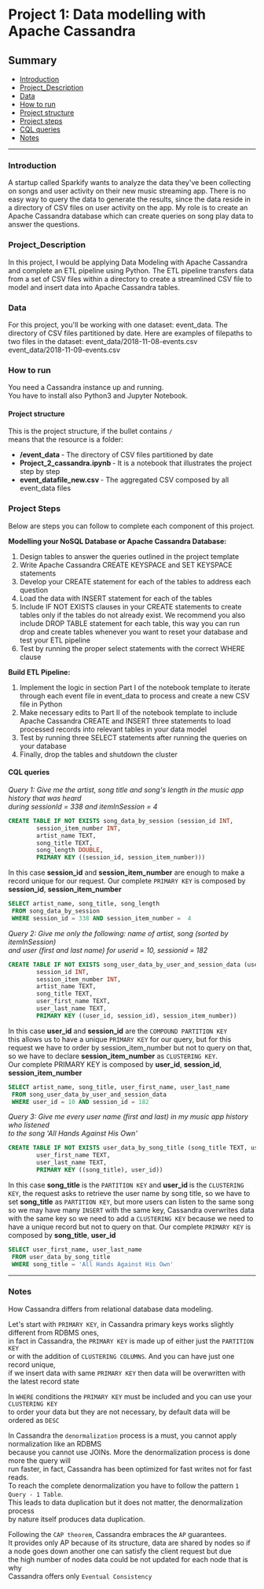 # Project 1: Data modelling with Apache Cassandra

## Summary
* [Introduction](#Introduction)
* [Project_Description](#Project_Description)
* [Data](#Data)
* [How to run](#How-to-run)
* [Project structure](#Project-structure)
* [Project steps](#project-steps)
* [CQL queries](#CQL-queries)
* [Notes](#Notes)
--------------------------------------------

### Introduction
    
A startup called Sparkify wants to analyze the data they've been collecting on songs and user activity on their new music streaming app. There is no easy way to query the data to generate the results, since the data reside in a directory of CSV files on user activity on the app. My role is to create an Apache Cassandra database which can create queries on song play data to answer the questions.

### Project_Description

In this project, I would be applying Data Modeling with Apache Cassandra and complete an ETL pipeline using Python. The ETL pipeline transfers data from a set of CSV files within a directory to create a streamlined CSV file to model and insert data into Apache Cassandra tables.

### Data
For this project, you'll be working with one dataset: event_data. The directory of CSV files partitioned by date. Here are examples of filepaths to two files in the dataset:
event_data/2018-11-08-events.csv
event_data/2018-11-09-events.csv


### How to run

You need a Cassandra instance up and running. <br>
You have to install also Python3 and Jupyter Notebook.

#### Project structure
This is the project structure, if the bullet contains ``/`` <br>
means that the resource is a folder:

* <b> /event_data </b> - The directory of CSV files partitioned by date
* <b> Project_2_cassandra.ipynb </b> - It is a notebook that illustrates the project step by step
* <b> event_datafile_new.csv </b> - The aggregated CSV composed by all event_data files

### Project Steps

Below are steps you can follow to complete each component of this project.

<b>Modelling your NoSQL Database or Apache Cassandra Database:</b>
    
1.	Design tables to answer the queries outlined in the project template
2.	Write Apache Cassandra CREATE KEYSPACE and SET KEYSPACE statements
3.	Develop your CREATE statement for each of the tables to address each question
4.	Load the data with INSERT statement for each of the tables
5.	Include IF NOT EXISTS clauses in your CREATE statements to create tables only if the tables do not already exist. We recommend you also include DROP TABLE statement for each table, this way you can run drop and create tables whenever you want to reset your database and test your ETL pipeline
6.	Test by running the proper select statements with the correct WHERE clause

<b>Build ETL Pipeline:</b>
1.	Implement the logic in section Part I of the notebook template to iterate through each event file in event_data to process and create a new CSV file in Python
2.	Make necessary edits to Part II of the notebook template to include Apache Cassandra CREATE and INSERT three statements to load processed records into relevant tables in your data model
3.	Test by running three SELECT statements after running the queries on your database
4.	Finally, drop the tables and shutdown the cluster

#### CQL queries

<I> Query 1:  Give me the artist, song title and song's length in the music app history that was heard <br> during
 sessionId = 338 and itemInSession = 4 </I>
``` SQL
CREATE TABLE IF NOT EXISTS song_data_by_session (session_id INT,
        session_item_number INT,
        artist_name TEXT,
        song_title TEXT,
        song_length DOUBLE,
        PRIMARY KEY ((session_id, session_item_number)))
```
 In this case <b>session_id</b> and <b>session_item_number</b> are enough to
 make a record unique for our request.
 Our complete ``PRIMARY KEY`` is composed by <b>session_id</b>, <b>session_item_number </b>
 
``` SQL
SELECT artist_name, song_title, song_length
 FROM song_data_by_session
 WHERE session_id = 338 AND session_item_number =  4
```

<I> Query 2: Give me only the following: name of artist, song (sorted by itemInSession)  <br> and user (first and last name) for userid = 10, sessionid = 182 </I>
``` SQL
CREATE TABLE IF NOT EXISTS song_user_data_by_user_and_session_data (user_id INT,
        session_id INT,
        session_item_number INT,
        artist_name TEXT,
        song_title TEXT,
        user_first_name TEXT,
        user_last_name TEXT,
        PRIMARY KEY ((user_id, session_id), session_item_number))
```
In this case <b>user_id</b> and <b>session_id</b> are the ``COMPOUND PARTITION KEY``  
this allows us to have a unique ``PRIMARY KEY`` for our query, but for this request we have to 
order by session_item_number but not to query on that, so we have to declare <b>session_item_number</b> as ``CLUSTERING KEY``.  
Our complete PRIMARY KEY is composed by <b>user_id</b>, <b>session_id</b>, <b>session_item_number</b>
``` SQL
SELECT artist_name, song_title, user_first_name, user_last_name
 FROM song_user_data_by_user_and_session_data
 WHERE user_id = 10 AND session_id = 182
```

<I> Query 3: Give me every user name (first and last) in my music app history who listened <br> to the song 'All Hands Against His Own' </I>
``` SQL
CREATE TABLE IF NOT EXISTS user_data_by_song_title (song_title TEXT, user_id INT,
        user_first_name TEXT,
        user_last_name TEXT,
        PRIMARY KEY ((song_title), user_id))
```
In this case <b>song_title</b> is the ``PARTITION KEY`` and <b>user_id </b>
is the ``CLUSTERING KEY``, the request asks to retrieve the user name 
by song title, so we have to set <b>song_title</b> as ``PARTITION KEY``, but 
more users can listen to the same song so we may have many ``INSERT`` with the 
same key, Cassandra overwrites data with the same key so we need to add a ``CLUSTERING KEY`` 
because we need to have a unique record but not to query on that. 
Our complete ``PRIMARY KEY`` is composed by <b>song_title</b>, <b>user_id</b>
``` SQL
SELECT user_first_name, user_last_name
 FROM user_data_by_song_title
 WHERE song_title = 'All Hands Against His Own'
```

-------------------------------------------

### Notes

How Cassandra differs from relational database data modeling.

Let's start with ``PRIMARY KEY``, in Cassandra primary keys works slightly different from RDBMS ones, <br> in fact in Cassandra, the ``PRIMARY KEY`` is made up of either just the ``PARTITION KEY`` <br> or with the addition of ``CLUSTERING COLUMNS``.
And you can have just one record unique, <br> if we insert data with same ``PRIMARY KEY`` then data will be overwritten with the latest record state

In ``WHERE`` conditions the ``PRIMARY KEY`` must be included and you can use your ``CLUSTERING KEY`` <br> to order your data
but they are not necessary, by default data will be ordered as ``DESC``


In Cassandra the ``denormalization`` process is a must, you cannot apply normalization like an RDBMS <br> because you cannot use JOINs. More the denormalization process is done more the query will <br> run faster, in fact, Cassandra has been optimized for fast writes not for fast reads. <br>
To reach the complete denormalization you have to follow the pattern ``1 Query - 1 Table``.<br> This leads to data duplication but it does not matter, the denormalization process <br> by nature itself produces data duplication.


Following the ``CAP theorem``, Cassandra embraces the ``AP`` guarantees. <br>
It provides only AP because of its structure, data are shared by nodes so if <br>
a node goes down another one can satisfy the client request but due <br>
the high number of nodes data could be not updated for each node that is why <br>
Cassandra offers only ``Eventual Consistency``
